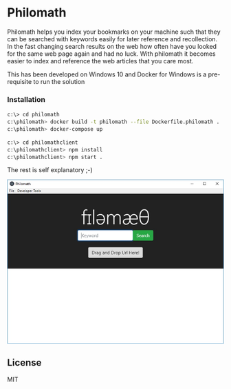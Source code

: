 # Philomath

Philomath helps you index your bookmarks on your machine such that they can be searched with keywords easily for later reference and recollection. In the fast changing search results on the web how often have you looked for the same web page again and had no luck. With philomath it becomes easier to index and reference the web articles that you care most.

This has been developed on Windows 10 and Docker for Windows is a pre-requisite to run the solution

### Installation

```sh
c:\> cd philomath
c:\philomath> docker build -t philomath --file Dockerfile.philomath .
c:\philomath> docker-compose up
```

```sh
c:\> cd philomathclient
c:\philomathclient> npm install
c:\philomathclient> npm start .
```

The rest is self explanatory ;-)

![alt text](https://github.com/arasheedu/philomath/blob/master/philomathclient.jpg)

License
----

MIT
